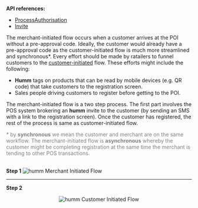 <strong>API references: </strong>

 - <a href="/api/process_authorisation/">ProcessAuthorisation</a>
 - <a href="/api/invite/">Invite</a>

The merchant-initiated flow occurs when a customer arrives at the POI without a pre-approval code. Ideally, the customer would already have a pre-approval code as the customer-initiated flow is much more streamlined and synchronous*. Every effort should be made by ratailers to funnel customers to the <a href="/process/customer_initiated_flow/">customer-initiated</a> flow. These efforts might include the following:

* **Humm** tags on products that can be read by mobile devices (e.g. QR code) that take customers to the registration screen.
* Sales people driving customers to register before getting to the POI.

The merchant-initiated flow is a two step process. The first part involves the POS system brokering an **humm** invite to the customer (by sending an SMS with a link to the registration screen). Once the customer has registered, the rest of the process is same as customer-initiated flow.

<div style="color: grey;">* by <b>synchronous</b> we mean the customer and merchant are on the same workflow. The merchant-initiated flow is <b>asynchronous</b> whereby the customer might be completing registration at the same time the merchant is tending to other POS transactions.</div><br/>


<strong>Step 1</strong>
<img src="/img/flows/cust-init-1.png" alt="humm Merchant Initiated Flow">

---

<strong>Step 2</strong>

<p style="text-align: center;"><img src="/img/flows/cust-init-2.png" alt="humm Customer Initiated Flow"></p>
